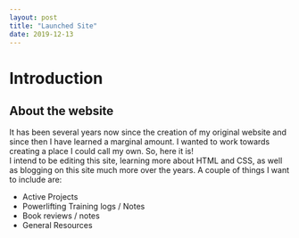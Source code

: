 ```yaml
---
layout: post
title: "Launched Site"
date: 2019-12-13
---
```

<body>
  <h1>Introduction</h1>
    <div id="Introduction">
      <h2>About the website</h2>
      <p>
        It has been several years now since the creation of my original website and since then I have learned a marginal amount. I wanted         to work towards creating a place I could call my own. So, here it is! <br>
        I intend to be editing this site, learning more about HTML and CSS, as well as blogging on this site much more over the years. A
        couple of things I want to include are: <ul>
        <li>Active Projects</li>
        <li>Powerlifting Training logs / Notes</li>
        <li>Book reviews / notes</li>
        <li>General Resources</li> </ul>
      </p>
</body>

